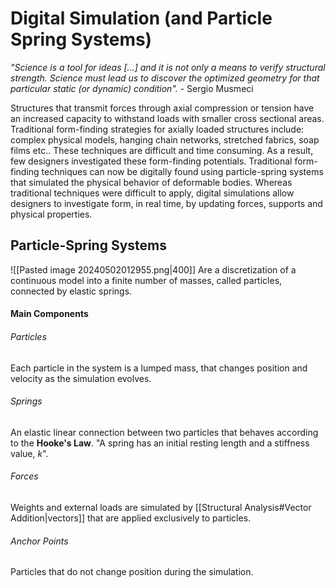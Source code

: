 # Digital Simulation (and Particle Spring Systems)
*"Science is a tool for ideas [...] and it is not only a means to verify structural strength. Science must lead us to discover the optimized geometry for that particular static (or dynamic) condition".* - Sergio Musmeci

Structures that transmit forces through axial compression or tension have an increased capacity to withstand loads with smaller cross sectional areas.
	Traditional form-finding strategies for axially loaded structures include: complex physical models, hanging chain networks, stretched fabrics, soap films etc..
These techniques are difficult and time consuming. 
	As a result, few designers investigated these form-finding potentials. 
		 Traditional form-finding techniques can now be digitally found using particle-spring systems that simulated the physical behavior of deformable bodies.
			 Whereas traditional techniques were difficult to apply, digital simulations allow designers to investigate form, in real time, by updating forces, supports and physical properties.
## Particle-Spring Systems
![[Pasted image 20240502012955.png|400]]
Are a discretization of a continuous model into a finite number of masses, called particles, connected by elastic springs. 
#### Main Components
###### Particles
Each particle in the system is a lumped mass, that changes position and velocity as the simulation evolves.
###### Springs
An elastic linear connection between two particles that behaves according to the **Hooke's Law**.
	"A spring has an initial resting length and a stiffness value, $k$".
###### Forces
Weights and external loads are simulated by [[Structural Analysis#Vector Addition|vectors]] that are applied exclusively to particles.
###### Anchor Points
Particles that do not change position during the simulation.